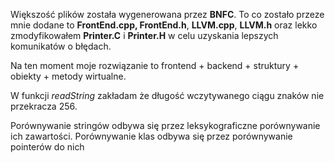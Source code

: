 Większość plików została wygenerowana przez **BNFC**. To co zostało przeze mnie dodane to **FrontEnd.cpp, FrontEnd.h**, **LLVM.cpp**, **LLVM.h** oraz lekko zmodyfikowałem **Printer.C** i **Printer.H** w celu uzyskania lepszych komunikatów o błędach.

Na ten moment moje rozwiązanie to frontend + backend + struktury + obiekty + metody wirtualne.

W funkcji *readString* zakładam że długość wczytywanego ciągu znaków nie przekracza 256.

Porównywanie stringów odbywa się przez leksykograficzne porównywanie ich zawartości. Porównywanie klas odbywa się przez porównywanie pointerów do nich
